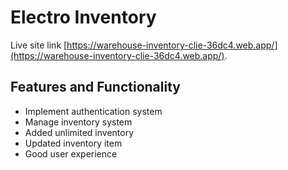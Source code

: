 # Electro Inventory

Live site link [https://warehouse-inventory-clie-36dc4.web.app/](https://warehouse-inventory-clie-36dc4.web.app/).

## Features and Functionality
- Implement authentication system
- Manage inventory system 
- Added unlimited inventory
- Updated inventory item
- Good user experience